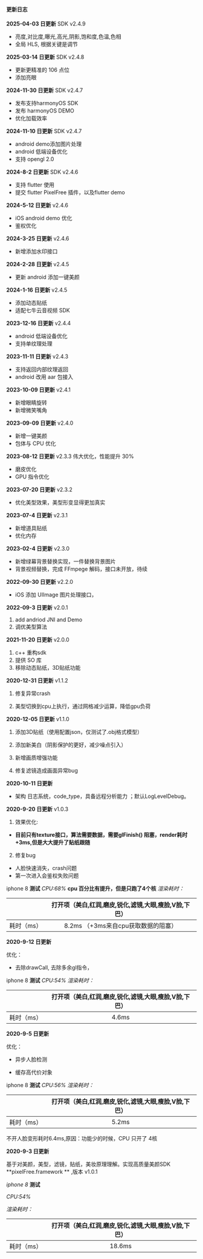 #### 更新日志

**2025-04-03 日更新** SDK v2.4.9

- 亮度,对比度,曝光,高光,阴影,饱和度,色温,色相
- 全局 HLS, 根据关键是调节

**2025-03-14 日更新** SDK v2.4.8

- 更新更精准的 106 点位
- 添加亮眼

**2024-11-30 日更新** SDK v2.4.7

- 发布支持harmonyOS SDK
- 发布 harmonyOS DEMO
- 优化加载效率

**2024-11-10 日更新** SDK v2.4.7

- android demo添加图片处理
- android 低端设备优化
- 支持 opengl 2.0

**2024-8-2 日更新** SDK v2.4.6

- 支持 flutter 使用
- 提交 flutter PixelFree 插件，以及flutter demo

**2024-5-12 日更新** v2.4.6

- iOS android  demo 优化
- 鉴权优化

**2024-3-25 日更新** v2.4.6

- 新增添加水印接口

**2024-2-28 日更新** v2.4.5

- 更新 android 添加一键美颜

**2024-1-16 日更新** v2.4.5

- 添加动态贴纸
- 适配七牛云音视频 SDK

**2023-12-16 日更新** v2.4.4

- android 低端设备优化
- 支持单纹理处理

**2023-11-11 日更新** v2.4.3

- 支持返回内部纹理返回
- android 改用 aar 包接入

**2023-10-09 日更新** v2.4.1

- 新增眼睛旋转
- 新增微笑嘴角

**2023-09-09 日更新** v2.4.0

- 新增一键美颜
- 包体与 CPU 优化

**2023-08-12 日更新** v2.3.3
伟大优化，性能提升 30%

- 磨皮优化
- GPU 指令优化

**2023-07-20 日更新** v2.3.2

- 优化美型效果，美型形变显得更加真实

**2023-07-4 日更新** v2.3.1

- 新增道具贴纸
- 优化内存

**2023-02-4 日更新** v2.3.0

- 新增绿幕背景替换实现，一件替换背景图片
- 背景视频替换，完成 FFmpege 解码，接口未开放，待续

**2022-09-30 日更新** v2.2.0

- iOS 添加 UIImage 图片处理接口，

**2022-09-3 日更新** v2.0.1

1. add andriod JNI and Demo
2. 调优美型算法

**2021-11-20 日更新** v2.0.0

1. c++ 重构sdk
2. 提供 SO 库
3. 移除动态贴纸，3D贴纸功能

**2020-12-31 日更新** v1.1.2

1. 修复异常crash

2. 美型切换到cpu上执行，通过网格减少运算，降低gpu负荷

**2020-12-05 日更新** v1.1.0

1. 添加3D贴纸（使用配置json，仅测试了.obj格式模型）

2. 添加新美白（阴影保护的更好，减少噪点引入）

3. 新增画质增强功能

4. 修复滤镜造成画面异常bug

**2020-10-11 日更新**

- 架构 日志系统，code_type，具备远程分析能力 ；默认LogLevelDebug。

**2020-9-20 日更新**  v1.0.3

1. 效果优化:

- **目前只有texture接口，算法需要数据，需要glFinish() 阻塞，render耗时 +3ms,但是大大提升了贴纸跟随**

2. 修复bug

- 人脸快速消失，crash问题
- 第一次进入会鉴权失败问题 

iphone 8 **测试**
*CPU:68%*   **cpu 百分比有提升，但是只跑了4个核**
*渲染耗时：*

|            | 打开项（美白,红润,磨皮,锐化,滤镜,大眼,瘦脸,V脸,下巴） |
| ---------- | :---------------------------------------------------: |
| 耗时（ms） |          8.2ms （+3ms来自cpu获取数据的阻塞）          |



**2020-9-12 日更新**

优化：

- 去除drawCall, 去除多余gl指令，

iphone 8 **测试**
*CPU:54%*
*渲染耗时：*

|            | 打开项（美白,红润,磨皮,锐化,滤镜,大眼,瘦脸,V脸,下巴） |
| ---------- | :---------------------------------------------------: |
| 耗时（ms） |                         4.6ms                         |



**2020-9-5 日更新**

优化：

- 异步人脸检测

- 缓存高代价对象

iphone 8 **测试**
*CPU:56%*
*渲染耗时：*

|            | 打开项（美白,红润,磨皮,锐化,滤镜,大眼,瘦脸,V脸,下巴） |
| ---------- | :---------------------------------------------------: |
| 耗时（ms） |                         5.2ms                         |

不开人脸变形耗时6.4ms,原因：功能少的时候，CPU 只开了 4核



**2020-9-3 日更新**

基于对美颜，美型，滤镜，贴纸，美妆原理理解。实现高质量美颜SDK **pixelFree.framework ** ,版本 v1.0.1

*iphone 8* **测试**

*CPU:54%*

*渲染耗时：*

|            | 打开项（美白,红润,磨皮,锐化,滤镜,大眼,瘦脸,V脸,下巴） |
| ---------- | :---------------------------------------------------: |
| 耗时（ms） |                        18.6ms                         |


####  